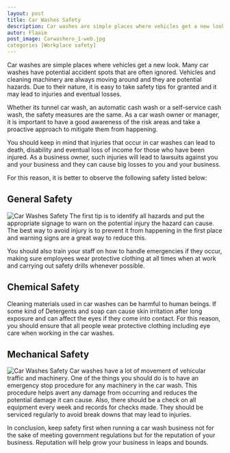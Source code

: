 ```yaml
---
layout: post
title: Car Washes Safety
description: Car washes are simple places where vehicles get a new look. Many car washes have potential accident spots that are often ignored. 
autor: Flaaim
post_image: Carwashero_1-web.jpg
categories [Workplace safety]
---
```


Car washes are simple places where vehicles get a new look. Many car washes have potential accident spots that are often ignored. Vehicles and cleaning machinery are always moving around and they are potential hazards. Due to their nature, it is easy to take safety tips for granted and it may lead to injuries and eventual losses.


Whether its tunnel car wash, an automatic cash wash or a self-service cash wash, the safety measures are the same. As a car wash owner or manager, it is important to have a good awareness of the risk areas and take a proactive approach to mitigate them from happening.

You should keep in mind that injuries that occur in car washes can lead to death, disability and eventual loss of income for those who have been injured. As a business owner, such injuries will lead to lawsuits against you and your business and they can cause big losses to you and your business.

For this reason, it is better to observe the following safety listed below:

## General Safety
![Car Washes Safety](https://safetyworkblog.com/assets/Carwashero_1-web.jpg)
The first tip is to identify all hazards and put the appropriate signage to warn on the potential injury the hazard can cause. The best way to avoid injury is to prevent it from happening in the first place and warning signs are a great way to reduce this.

You should also train your staff on how to handle emergencies if they occur, making sure employees wear protective clothing at all times when at work and carrying out safety drills whenever possible.

## Chemical Safety
Cleaning materials used in car washes can be harmful to human beings. If some kind of Detergents and soap can cause skin irritation after long exposure and can affect the eyes if they come into contact. For this reason, you should ensure that all people wear protective clothing including eye care when working in the car washes.

## Mechanical Safety
![Car Washes Safety](https://safetyworkblog.com/assets/Carwashero_1-web.jpg)
Car washes have a lot of movement of vehicular traffic and machinery. One of the things you should do is to have an emergency stop procedure for any machinery in the car wash. This procedure helps avert any damage from occurring and reduces the potential damage it can cause. Also, there should be a check on all equipment every week and records for checks made. They should be serviced regularly to avoid break downs that may lead to injuries.

In conclusion, keep safety first when running a car wash business not for the sake of meeting government regulations but for the reputation of your business. Reputation will help grow your business in leaps and bounds.
